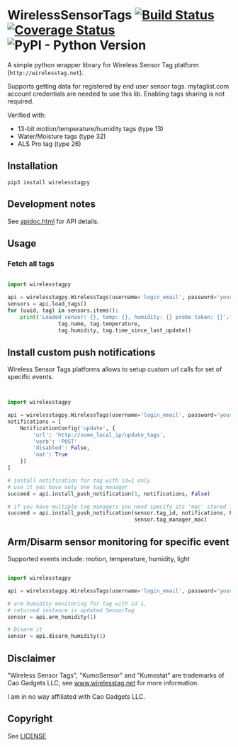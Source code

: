 # WirelessSensorTags  [![Build Status](https://travis-ci.org/sergeymaysak/wirelesstagpy.svg?branch=master)](https://travis-ci.org/sergeymaysak/wirelesstagpy) [![Coverage Status](https://coveralls.io/repos/github/sergeymaysak/wirelesstagpy/badge.svg?branch=master)](https://coveralls.io/github/sergeymaysak/wirelesstagpy?branch=master) ![PyPI - Python Version](https://img.shields.io/pypi/pyversions/wirelesstagpy.svg)

A simple python wrapper library for Wireless Sensor Tag platform (`http://wirelesstag.net`).

Supports getting data for registered by end user sensor tags.
mytaglist.com account credentials are needed to use this lib.
Enabling tags sharing is not required.

Verified with:

- 13-bit motion/temperature/humidity tags (type 13)
- Water/Moisture tags (type 32)
- ALS Pro tag (type 26)

## Installation

```shell
pip3 install wirelesstagpy
```

## Development notes

See [apidoc.html](http://wirelesstag.net/apidoc.html) for API details.

## Usage

### Fetch all tags

```python

import wirelesstagpy

api = wirelesstagpy.WirelessTags(username='login_email', password='your_password')
sensors = api.load_tags()
for (uuid, tag) in sensors.items():
    print('Loaded sensor: {}, temp: {}, humidity: {} probe taken: {}'.format(
                tag.name, tag.temperature,
                tag.humidity, tag.time_since_last_update))

```

## Install custom push notifications

Wireless Sensor Tags platforms allows to setup custom url calls for set of specific events.

```python


import wirelesstagpy

api = wirelesstagpy.WirelessTags(username='login_email', password='your_password')
notifications = [
    NotificationConfig('update', {
        'url': 'http://some_local_ip/update_tags',
        'verb': 'POST'
        'disabled': False,
        'nat': True
    })
]

# install notification for tag with id=1 only
# use it you have only one tag manager
succeed = api.install_push_notification(1, notifications, False)

# if you have multiple tag managers you need specify its 'mac' stored in each tag as following
succeed = api.install_push_notification(sensor.tag_id, notifications, False,
                                        sensor.tag_manager_mac)
```

## Arm/Disarm sensor monitoring for specific event

Supported events include: motion, temperature, humidity, light

```python

import wirelesstagpy

api = wirelesstagpy.WirelessTags(username='login_email', password='your_password')

# arm humidity monitoring for tag with id 1,
# returned instance is updated SensorTag
sensor = api.arm_humidity(1)

# Disarm it
sensor = api.disarm_humidity(1)

```

## Disclaimer

"Wireless Sensor Tags", "KumoSensor" and "Kumostat" are trademarks of Cao Gadgets LLC,
see www.wirelesstag.net for more information.

I am in no way affiliated with Cao Gadgets LLC.

## Copyright

See [LICENSE](LICENSE)
